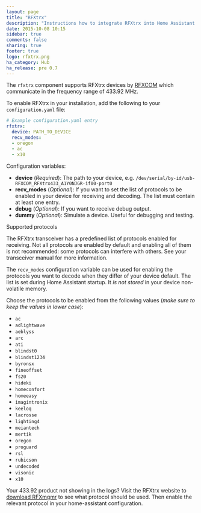 ```yaml
---
layout: page
title: "RFXtrx"
description: "Instructions how to integrate RFXtrx into Home Assistant."
date: 2015-10-08 10:15
sidebar: true
comments: false
sharing: true
footer: true
logo: rfxtrx.png
ha_category: Hub
ha_release: pre 0.7
---
```


The `rfxtrx` component supports RFXtrx devices by [RFXCOM](http://www.rfxcom.com) which communicate in the frequency range of 433.92 MHz.

To enable RFXtrx in your installation, add the following to your `configuration.yaml` file:

```yaml
# Example configuration.yaml entry
rfxtrx:
  device: PATH_TO_DEVICE
  recv_modes:
  - oregon
  - ac
  - x10
```

Configuration variables:

- **device** (*Required*): The path to your device, e.g. `/dev/serial/by-id/usb-RFXCOM_RFXtrx433_A1Y0NJGR-if00-port0`
- **recv_modes** (*Optional*): If you want to set the list of protocols to be enabled in your device for receiving and decoding. The list must contain at least one entry.
- **debug** (*Optional*): If you want to receive debug output.
- **dummy** (*Optional*): Simulate a device. Useful for debugging and testing.

Supported protocols

The RFXtrx transceiver has a predefined list of protocols enabled for receiving. Not all protocols are enabled by default and enabling all of them is not recommended: some protocols can interfere with others. See your transceiver manual for more information.

The ``recv_modes`` configuration variable can be used for enabling the protocols you want to decode when they differ of your device default. The list is set during Home Assistant startup. It _is not stored_ in your device non-volatile memory.

Choose the protocols to be enabled from the following values (_make sure to keep the values in lower case_):
- `ac`
- `adlightwave`
- `aeblyss`
- `arc`
- `ati`
- `blindst0`
- `blindst1234`
- `byronsx`
- `fineoffset`
- `fs20`
- `hideki`
- `homeconfort`
- `homeeasy`
- `imagintronix`
- `keeloq`
- `lacrosse`
- `lighting4`
- `meiantech`
- `mertik`
- `oregon`
- `proguard`
- `rsl`
- `rubicson`
- `undecoded`
- `visonic`
- `x10`

Your 433.92 product not showing in the logs? Visit the RFXtrx website to [download RFXmgmr](http://www.rfxcom.com/epages/78165469.sf/nl_NL/?ObjectPath=/Shops/78165469/Categories/Downloads) to see what protocol should be used. Then enable the relevant protocol in your home-assistant configuration.
